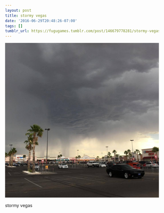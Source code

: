 ```yaml
---
layout: post
title: stormy vegas
date: '2016-06-29T20:48:26-07:00'
tags: []
tumblr_url: https://fugugames.tumblr.com/post/146679778281/stormy-vegas
---
```

 ![](/tumblr_files/tumblr_o9k7kqyg7P1tgne1po1_1280.jpg)  

stormy vegas

